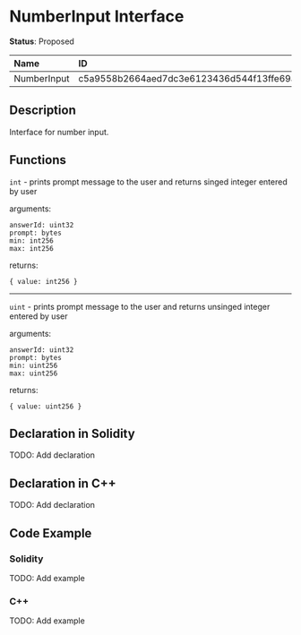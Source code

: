 
# NumberInput Interface

**Status**: Proposed

| Name        | ID                                                                |
| :---------- | :---------------------------------------------------------------- |
| NumberInput | c5a9558b2664aed7dc3e6123436d544f13ffe69ab0e259412f48c6d1c8588401  |


## Description

Interface for number input.

## Functions

`int` - prints prompt message to the user and returns singed integer entered by user

arguments:

	answerId: uint32
    prompt: bytes
	min: int256
	max: int256

returns:

	{ value: int256 }

---

`uint` - prints prompt message to the user and returns unsinged integer entered by user

arguments:

	answerId: uint32
    prompt: bytes
	min: uint256
	max: uint256

returns:

	{ value: uint256 }

## Declaration in Solidity

TODO: Add declaration

## Declaration in C++

TODO: Add declaration

## Code Example

### Solidity

TODO: Add example

### C++

TODO: Add example
